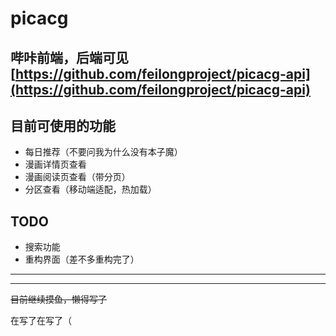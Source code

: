 # picacg
哔咔前端，后端可见[https://github.com/feilongproject/picacg-api](https://github.com/feilongproject/picacg-api)
------
## 目前可使用的功能
- 每日推荐（不要问我为什么没有本子魔）
- 漫画详情页查看
- 漫画阅读页查看（带分页）
- 分区查看（移动端适配，热加载）

## TODO
- 搜索功能
- 重构界面（差不多重构完了）

------
------
~~目前继续摸鱼，懒得写了~~

在写了在写了（